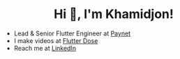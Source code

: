<h1 align="center"> Hi 👋, I'm Khamidjon!</h1>

- Lead & Senior Flutter Engineer at [Paynet](https://play.google.com/store/apps/details?id=uz.paynet.app)
- I make videos at [Flutter Dose](https://www.youtube.com/channel/UCZxcSiiiqZ1q_RTld4YdWDQ)
- Reach me at [LinkedIn](https://www.linkedin.com/in/khamidjonegamov/)
 
<!--
**khamidjon/khamidjon** is a ✨ _special_ ✨ repository because its `README.md` (this file) appears on your GitHub profile.

Here are some ideas to get you started:

- 🔭 I’m currently working on ...
- 🌱 I’m currently learning ...
- 👯 I’m looking to collaborate on ...
- 🤔 I’m looking for help with ...
- 💬 Ask me about ...
- 📫 How to reach me: ...
- 😄 Pronouns: ...
- ⚡ Fun fact: ...
-->
